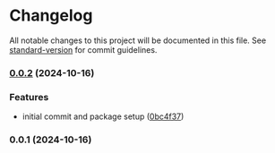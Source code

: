 # Changelog

All notable changes to this project will be documented in this file. See [standard-version](https://github.com/conventional-changelog/standard-version) for commit guidelines.

### [0.0.2](https://github.com/zackiles/js-ast-tokenizer/compare/v0.0.1...v0.0.2) (2024-10-16)


### Features

* initial commit and package setup ([0bc4f37](https://github.com/zackiles/js-ast-tokenizer/commit/0bc4f37b37d1ef14700dedfd651983273fee3f14))

### 0.0.1 (2024-10-16)
